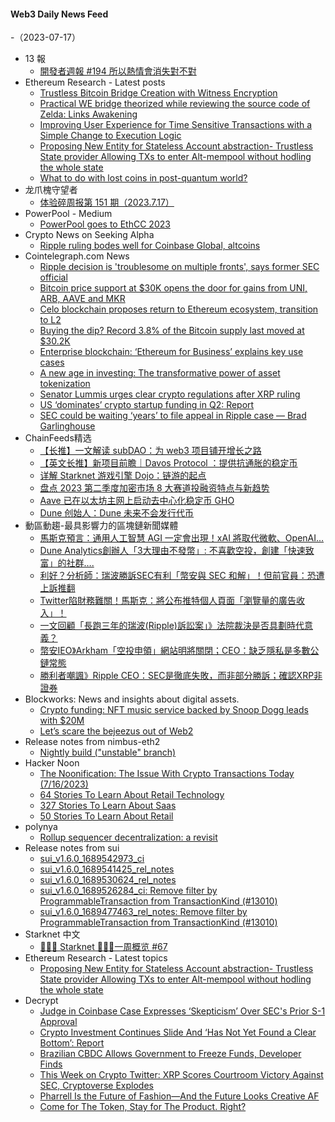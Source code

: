 #### Web3 Daily News Feed
-（2023-07-17）

- 13 報
  - [開發者週報 #194 所以熱情會消失對不對](https://www.ethanhuang13.com/p/194)
- Ethereum Research - Latest posts
  - [Trustless Bitcoin Bridge Creation with Witness Encryption](https://ethresear.ch/t/trustless-bitcoin-bridge-creation-with-witness-encryption/11953/17)
  - [Practical WE bridge theorized while reviewing the source code of Zelda: Links Awakening](https://ethresear.ch/t/practical-we-bridge-theorized-while-reviewing-the-source-code-of-zelda-links-awakening/16115/7)
  - [Improving User Experience for Time Sensitive Transactions with a Simple Change to Execution Logic](https://ethresear.ch/t/improving-user-experience-for-time-sensitive-transactions-with-a-simple-change-to-execution-logic/16121/4)
  - [Proposing New Entity for Stateless Account abstraction- Trustless State provider Allowing TXs to enter Alt-mempool without hodling the whole state](https://ethresear.ch/t/proposing-new-entity-for-stateless-account-abstraction-trustless-state-provider-allowing-txs-to-enter-alt-mempool-without-hodling-the-whole-state/16128/1)
  - [What to do with lost coins in post-quantum world?](https://ethresear.ch/t/what-to-do-with-lost-coins-in-post-quantum-world/15703/9)
- 龙爪槐守望者
  - [体验碎周报第 151 期（2023.7.17）](https://www.ftium4.com/ux-weekly-151.html)
- PowerPool - Medium
  - [PowerPool goes to EthCC 2023](https://medium.com/powerpool/powerpool-goes-to-ethcc-2023-379cd82b4178?source=rss----734b6abdb4f3---4)
- Crypto News on Seeking Alpha
  - [Ripple ruling bodes well for Coinbase Global, altcoins](https://seekingalpha.com/news/3987760-ripple-ruling-bodes-well-for-coinbase-global-altcoins?utm_source=feed_news_crypto&utm_medium=referral)
- Cointelegraph.com News
  - [Ripple decision is 'troublesome on multiple fronts', says former SEC official](https://cointelegraph.com/news/ripple-decision-is-troublesome-on-multiple-fronts-says-former-sec-official)
  - [Bitcoin price support at $30K opens the door for gains from UNI, ARB, AAVE and MKR](https://cointelegraph.com/news/bitcoin-price-support-at-30k-opens-the-door-for-gains-from-uni-arb-aave-and-mkr)
  - [Celo blockchain proposes return to Ethereum ecosystem, transition to L2](https://cointelegraph.com/news/celo-blockchain-proposes-return-to-ethereum-ecosystem-transition-to-l2)
  - [Buying the dip? Record 3.8% of the Bitcoin supply last moved at $30.2K](https://cointelegraph.com/news/buying-dip-bitcoin-supply-moved-30k)
  - [Enterprise blockchain: ‘Ethereum for Business’ explains key use cases](https://cointelegraph.com/news/enterprise-blockchain-ethereum-for-business-explains-key-use-cases)
  - [A new age in investing: The transformative power of asset tokenization](https://cointelegraph.com/news/a-new-age-in-investing-the-transformative-power-of-asset-tokenization)
  - [Senator Lummis urges clear crypto regulations after XRP ruling](https://cointelegraph.com/news/senator-lummis-urges-clear-crypto-regulations-after-xrp-ruling)
  - [US ‘dominates’ crypto startup funding in Q2: Report](https://cointelegraph.com/news/us-crypto-startup-in-q2-galaxy-digital)
  - [SEC could be waiting ‘years’ to file appeal in Ripple case — Brad Garlinghouse](https://cointelegraph.com/news/sec-file-appeal-ripple-case-brad-garlinghouse)
- ChainFeeds精选
  - [【长推】一文解读 subDAO：为 web3 项目铺开增长之路](https://twitter.com/nintendodoomed/status/1680457697576255489)
  - [【英文长推】新项目前瞻｜Davos Protocol ：提供抗通胀的稳定币](https://twitter.com/crypthoem/status/1680321101140729858)
  - [详解 Starknet 游戏引擎 Dojo：链游的起点](https://www.panewslab.com/zh/articledetails/0x7i1s58.html)
  - [盘点 2023 第二季度加密市场 8 大赛道投融资特点与新趋势](https://www.chaincatcher.com/article/2097004)
  - [Aave 已在以太坊主网上启动去中心化稳定币 GHO](https://twitter.com/aaveaave/status/1680216586047885312)
  - [Dune 创始人：Dune 未来不会发行代币](https://twitter.com/hagaetc/status/1679474608175456256)
- 動區動趨-最具影響力的區塊鏈新聞媒體
  - [馬斯克預言：通用人工智慧 AGI 一定會出現！xAI 將取代微軟、OpenAI…](https://www.blocktempo.com/elon-musk-says-xai-will-work-with-twitter-and-tesla/)
  - [Dune Analytics創辦人「3大理由不發幣」: 不喜歡空投，創建「快速致富」的社群….](https://www.blocktempo.com/dune-analytics-will-not-issue-tokens/)
  - [利好？分析師：瑞波勝訴SEC有利「幣安與 SEC 和解」！但前官員：恐遭上訴推翻](https://www.blocktempo.com/mike-novogratz-on-ripple-lawsuit/)
  - [Twitter陷財務難關！馬斯克：將公布推特個人頁面「瀏覽量的廣告收入」！](https://www.blocktempo.com/twitter-will-share-ad-revenue-from-profile-page-views/)
  - [一文回顧「長跑三年的瑞波(Ripple)訴訟案」》法院裁決是否具劃時代意義？](https://www.blocktempo.com/three-year-long-ripple-suit-case-xrp-security-meaning/)
  - [幣安IEO》Arkham「空投申領」網站明將關閉；CEO：缺乏隱私是多數公鏈常態](https://www.blocktempo.com/arkham-airdrop-snapshot-will-be-closed-on-july-16/)
  - [勝利者嘲諷》Ripple CEO：SEC是徹底失敗，而非部分勝訴；確認XRP非證券](https://www.blocktempo.com/ripple-ceo-says-recent-ruling-was-complete-loss-for-sec/)
- Blockworks: News and insights about digital assets.
  - [Crypto funding: NFT music service backed by Snoop Dogg leads with $20M](https://blockworks.co/news/nft-music-service-20m)
  - [Let’s scare the bejeezus out of Web2](https://blockworks.co/news/decentralized-social-media-web3)
- Release notes from nimbus-eth2
  - [Nightly build ("unstable" branch)](https://github.com/status-im/nimbus-eth2/releases/tag/nightly)
- Hacker Noon
  - [The Noonification: The Issue With Crypto Transactions Today (7/16/2023)](https://hackernoon.com/7-16-2023-noonification?source=rss)
  - [64 Stories To Learn About Retail Technology](https://hackernoon.com/64-stories-to-learn-about-retail-technology?source=rss)
  - [327 Stories To Learn About Saas](https://hackernoon.com/327-stories-to-learn-about-saas?source=rss)
  - [50 Stories To Learn About Retail](https://hackernoon.com/50-stories-to-learn-about-retail?source=rss)
- polynya
  - [Rollup sequencer decentralization: a revisit](https://polynya.mirror.xyz/OMINipKqk8TTabnUpcYUmdHMylPBp_SpJlCFPzhzjhw)
- Release notes from sui
  - [sui_v1.6.0_1689542973_ci](https://github.com/MystenLabs/sui/releases/tag/sui_v1.6.0_1689542973_ci)
  - [sui_v1.6.0_1689541425_rel_notes](https://github.com/MystenLabs/sui/releases/tag/sui_v1.6.0_1689541425_rel_notes)
  - [sui_v1.6.0_1689530624_rel_notes](https://github.com/MystenLabs/sui/releases/tag/sui_v1.6.0_1689530624_rel_notes)
  - [sui_v1.6.0_1689526284_ci: Remove filter by ProgrammableTransaction from TransactionKind (#13010)](https://github.com/MystenLabs/sui/releases/tag/sui_v1.6.0_1689526284_ci)
  - [sui_v1.6.0_1689477463_rel_notes: Remove filter by ProgrammableTransaction from TransactionKind (#13010)](https://github.com/MystenLabs/sui/releases/tag/sui_v1.6.0_1689477463_rel_notes)
- Starknet 中文
  - [👩🏽‍🚀 Starknet 👨🏽‍🚀一周概览 #67](https://starknetzh.substack.com/p/starknet-67-bfa)
- Ethereum Research - Latest topics
  - [Proposing New Entity for Stateless Account abstraction- Trustless State provider Allowing TXs to enter Alt-mempool without hodling the whole state](https://ethresear.ch/t/proposing-new-entity-for-stateless-account-abstraction-trustless-state-provider-allowing-txs-to-enter-alt-mempool-without-hodling-the-whole-state/16128)
- Decrypt
  - [Judge in Coinbase Case Expresses ‘Skepticism’ Over SEC's Prior S-1 Approval](https://decrypt.co/148818/judge-in-coinbase-case-focuses-on-sec-s1-approval)
  - [Crypto Investment Continues Slide And ‘Has Not Yet Found a Clear Bottom’: Report](https://decrypt.co/148784/crypto-investment-continues-slide-and-has-not-yet-found-a-clear-bottom-report)
  - [Brazilian CBDC Allows Government to Freeze Funds, Developer Finds](https://decrypt.co/148786/brazil-cbdc-allows-central-bank-freeze-funds-adjust-balances)
  - [This Week on Crypto Twitter: XRP Scores Courtroom Victory Against SEC, Cryptoverse Explodes](https://decrypt.co/148764/this-week-on-crypto-twitter-xrp-versus-sec-victory-security)
  - [Pharrell Is the Future of Fashion—And the Future Looks Creative AF](https://decrypt.co/148668/pharrell-future-fashion-future-looks-creative-af)
  - [Come for The Token, Stay for The Product. Right?](https://decrypt.co/148693/come-token-stay-product-right)
